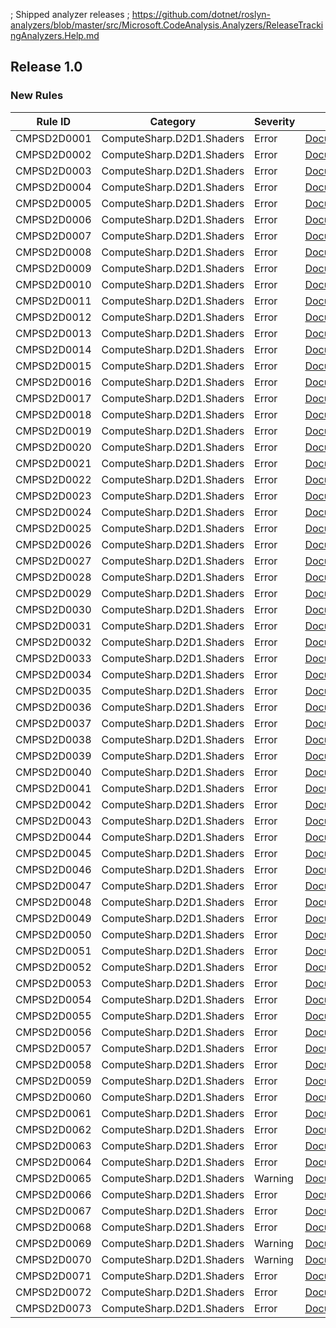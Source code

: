 ; Shipped analyzer releases
; https://github.com/dotnet/roslyn-analyzers/blob/master/src/Microsoft.CodeAnalysis.Analyzers/ReleaseTrackingAnalyzers.Help.md

## Release 1.0

### New Rules

Rule ID | Category | Severity | Notes
--------|----------|----------|-------
CMPSD2D0001 | ComputeSharp.D2D1.Shaders | Error | [Documentation](https://github.com/Sergio0694/ComputeSharp)
CMPSD2D0002 | ComputeSharp.D2D1.Shaders | Error | [Documentation](https://github.com/Sergio0694/ComputeSharp)
CMPSD2D0003 | ComputeSharp.D2D1.Shaders | Error | [Documentation](https://github.com/Sergio0694/ComputeSharp)
CMPSD2D0004 | ComputeSharp.D2D1.Shaders | Error | [Documentation](https://github.com/Sergio0694/ComputeSharp)
CMPSD2D0005 | ComputeSharp.D2D1.Shaders | Error | [Documentation](https://github.com/Sergio0694/ComputeSharp)
CMPSD2D0006 | ComputeSharp.D2D1.Shaders | Error | [Documentation](https://github.com/Sergio0694/ComputeSharp)
CMPSD2D0007 | ComputeSharp.D2D1.Shaders | Error | [Documentation](https://github.com/Sergio0694/ComputeSharp)
CMPSD2D0008 | ComputeSharp.D2D1.Shaders | Error | [Documentation](https://github.com/Sergio0694/ComputeSharp)
CMPSD2D0009 | ComputeSharp.D2D1.Shaders | Error | [Documentation](https://github.com/Sergio0694/ComputeSharp)
CMPSD2D0010 | ComputeSharp.D2D1.Shaders | Error | [Documentation](https://github.com/Sergio0694/ComputeSharp)
CMPSD2D0011 | ComputeSharp.D2D1.Shaders | Error | [Documentation](https://github.com/Sergio0694/ComputeSharp)
CMPSD2D0012 | ComputeSharp.D2D1.Shaders | Error | [Documentation](https://github.com/Sergio0694/ComputeSharp)
CMPSD2D0013 | ComputeSharp.D2D1.Shaders | Error | [Documentation](https://github.com/Sergio0694/ComputeSharp)
CMPSD2D0014 | ComputeSharp.D2D1.Shaders | Error | [Documentation](https://github.com/Sergio0694/ComputeSharp)
CMPSD2D0015 | ComputeSharp.D2D1.Shaders | Error | [Documentation](https://github.com/Sergio0694/ComputeSharp)
CMPSD2D0016 | ComputeSharp.D2D1.Shaders | Error | [Documentation](https://github.com/Sergio0694/ComputeSharp)
CMPSD2D0017 | ComputeSharp.D2D1.Shaders | Error | [Documentation](https://github.com/Sergio0694/ComputeSharp)
CMPSD2D0018 | ComputeSharp.D2D1.Shaders | Error | [Documentation](https://github.com/Sergio0694/ComputeSharp)
CMPSD2D0019 | ComputeSharp.D2D1.Shaders | Error | [Documentation](https://github.com/Sergio0694/ComputeSharp)
CMPSD2D0020 | ComputeSharp.D2D1.Shaders | Error | [Documentation](https://github.com/Sergio0694/ComputeSharp)
CMPSD2D0021 | ComputeSharp.D2D1.Shaders | Error | [Documentation](https://github.com/Sergio0694/ComputeSharp)
CMPSD2D0022 | ComputeSharp.D2D1.Shaders | Error | [Documentation](https://github.com/Sergio0694/ComputeSharp)
CMPSD2D0023 | ComputeSharp.D2D1.Shaders | Error | [Documentation](https://github.com/Sergio0694/ComputeSharp)
CMPSD2D0024 | ComputeSharp.D2D1.Shaders | Error | [Documentation](https://github.com/Sergio0694/ComputeSharp)
CMPSD2D0025 | ComputeSharp.D2D1.Shaders | Error | [Documentation](https://github.com/Sergio0694/ComputeSharp)
CMPSD2D0026 | ComputeSharp.D2D1.Shaders | Error | [Documentation](https://github.com/Sergio0694/ComputeSharp)
CMPSD2D0027 | ComputeSharp.D2D1.Shaders | Error | [Documentation](https://github.com/Sergio0694/ComputeSharp)
CMPSD2D0028 | ComputeSharp.D2D1.Shaders | Error | [Documentation](https://github.com/Sergio0694/ComputeSharp)
CMPSD2D0029 | ComputeSharp.D2D1.Shaders | Error | [Documentation](https://github.com/Sergio0694/ComputeSharp)
CMPSD2D0030 | ComputeSharp.D2D1.Shaders | Error | [Documentation](https://github.com/Sergio0694/ComputeSharp)
CMPSD2D0031 | ComputeSharp.D2D1.Shaders | Error | [Documentation](https://github.com/Sergio0694/ComputeSharp)
CMPSD2D0032 | ComputeSharp.D2D1.Shaders | Error | [Documentation](https://github.com/Sergio0694/ComputeSharp)
CMPSD2D0033 | ComputeSharp.D2D1.Shaders | Error | [Documentation](https://github.com/Sergio0694/ComputeSharp)
CMPSD2D0034 | ComputeSharp.D2D1.Shaders | Error | [Documentation](https://github.com/Sergio0694/ComputeSharp)
CMPSD2D0035 | ComputeSharp.D2D1.Shaders | Error | [Documentation](https://github.com/Sergio0694/ComputeSharp)
CMPSD2D0036 | ComputeSharp.D2D1.Shaders | Error | [Documentation](https://github.com/Sergio0694/ComputeSharp)
CMPSD2D0037 | ComputeSharp.D2D1.Shaders | Error | [Documentation](https://github.com/Sergio0694/ComputeSharp)
CMPSD2D0038 | ComputeSharp.D2D1.Shaders | Error | [Documentation](https://github.com/Sergio0694/ComputeSharp)
CMPSD2D0039 | ComputeSharp.D2D1.Shaders | Error | [Documentation](https://github.com/Sergio0694/ComputeSharp)
CMPSD2D0040 | ComputeSharp.D2D1.Shaders | Error | [Documentation](https://github.com/Sergio0694/ComputeSharp)
CMPSD2D0041 | ComputeSharp.D2D1.Shaders | Error | [Documentation](https://github.com/Sergio0694/ComputeSharp)
CMPSD2D0042 | ComputeSharp.D2D1.Shaders | Error | [Documentation](https://github.com/Sergio0694/ComputeSharp)
CMPSD2D0043 | ComputeSharp.D2D1.Shaders | Error | [Documentation](https://github.com/Sergio0694/ComputeSharp)
CMPSD2D0044 | ComputeSharp.D2D1.Shaders | Error | [Documentation](https://github.com/Sergio0694/ComputeSharp)
CMPSD2D0045 | ComputeSharp.D2D1.Shaders | Error | [Documentation](https://github.com/Sergio0694/ComputeSharp)
CMPSD2D0046 | ComputeSharp.D2D1.Shaders | Error | [Documentation](https://github.com/Sergio0694/ComputeSharp)
CMPSD2D0047 | ComputeSharp.D2D1.Shaders | Error | [Documentation](https://github.com/Sergio0694/ComputeSharp)
CMPSD2D0048 | ComputeSharp.D2D1.Shaders | Error | [Documentation](https://github.com/Sergio0694/ComputeSharp)
CMPSD2D0049 | ComputeSharp.D2D1.Shaders | Error | [Documentation](https://github.com/Sergio0694/ComputeSharp)
CMPSD2D0050 | ComputeSharp.D2D1.Shaders | Error | [Documentation](https://github.com/Sergio0694/ComputeSharp)
CMPSD2D0051 | ComputeSharp.D2D1.Shaders | Error | [Documentation](https://github.com/Sergio0694/ComputeSharp)
CMPSD2D0052 | ComputeSharp.D2D1.Shaders | Error | [Documentation](https://github.com/Sergio0694/ComputeSharp)
CMPSD2D0053 | ComputeSharp.D2D1.Shaders | Error | [Documentation](https://github.com/Sergio0694/ComputeSharp)
CMPSD2D0054 | ComputeSharp.D2D1.Shaders | Error | [Documentation](https://github.com/Sergio0694/ComputeSharp)
CMPSD2D0055 | ComputeSharp.D2D1.Shaders | Error | [Documentation](https://github.com/Sergio0694/ComputeSharp)
CMPSD2D0056 | ComputeSharp.D2D1.Shaders | Error | [Documentation](https://github.com/Sergio0694/ComputeSharp)
CMPSD2D0057 | ComputeSharp.D2D1.Shaders | Error | [Documentation](https://github.com/Sergio0694/ComputeSharp)
CMPSD2D0058 | ComputeSharp.D2D1.Shaders | Error | [Documentation](https://github.com/Sergio0694/ComputeSharp)
CMPSD2D0059 | ComputeSharp.D2D1.Shaders | Error | [Documentation](https://github.com/Sergio0694/ComputeSharp)
CMPSD2D0060 | ComputeSharp.D2D1.Shaders | Error | [Documentation](https://github.com/Sergio0694/ComputeSharp)
CMPSD2D0061 | ComputeSharp.D2D1.Shaders | Error | [Documentation](https://github.com/Sergio0694/ComputeSharp)
CMPSD2D0062 | ComputeSharp.D2D1.Shaders | Error | [Documentation](https://github.com/Sergio0694/ComputeSharp)
CMPSD2D0063 | ComputeSharp.D2D1.Shaders | Error | [Documentation](https://github.com/Sergio0694/ComputeSharp)
CMPSD2D0064 | ComputeSharp.D2D1.Shaders | Error | [Documentation](https://github.com/Sergio0694/ComputeSharp)
CMPSD2D0065 | ComputeSharp.D2D1.Shaders | Warning | [Documentation](https://github.com/Sergio0694/ComputeSharp)
CMPSD2D0066 | ComputeSharp.D2D1.Shaders | Error | [Documentation](https://github.com/Sergio0694/ComputeSharp)
CMPSD2D0067 | ComputeSharp.D2D1.Shaders | Error | [Documentation](https://github.com/Sergio0694/ComputeSharp)
CMPSD2D0068 | ComputeSharp.D2D1.Shaders | Error | [Documentation](https://github.com/Sergio0694/ComputeSharp)
CMPSD2D0069 | ComputeSharp.D2D1.Shaders | Warning | [Documentation](https://github.com/Sergio0694/ComputeSharp)
CMPSD2D0070 | ComputeSharp.D2D1.Shaders | Warning | [Documentation](https://github.com/Sergio0694/ComputeSharp)
CMPSD2D0071 | ComputeSharp.D2D1.Shaders | Error | [Documentation](https://github.com/Sergio0694/ComputeSharp)
CMPSD2D0072 | ComputeSharp.D2D1.Shaders | Error | [Documentation](https://github.com/Sergio0694/ComputeSharp)
CMPSD2D0073 | ComputeSharp.D2D1.Shaders | Error | [Documentation](https://github.com/Sergio0694/ComputeSharp)

